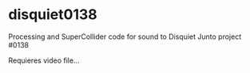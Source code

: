 disquiet0138
============

Processing and SuperCollider code for sound to Disquiet Junto project #0138

Requieres video file...
